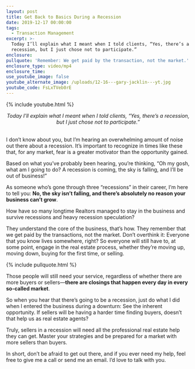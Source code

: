 ```yaml
---
layout: post
title: Get Back to Basics During a Recession
date: 2019-12-17 00:00:00
tags:
  - Transaction Management
excerpt: >-
  Today I’ll explain what I meant when I told clients, “Yes, there’s a
  recession, but I just chose not to participate.”
enclosure:
pullquote: 'Remember: We get paid by the transaction, not the market.'
enclosure_type: video/mp4
enclosure_time:
use_youtube_image: false
youtube_alternate_image: /uploads/12-16---gary-jacklin---yt.jpg
youtube_code: FsLxTVeb0rE
---
```


{% include youtube.html %}

<center><em>Today I&rsquo;ll explain what I meant when I told clients, &ldquo;Yes, there&rsquo;s a recession, but I just chose not to participate.&rdquo;</em></center>

<br>I don’t know about you, but I’m hearing an overwhelming amount of noise out there about a recession. It’s important to recognize in times like these that, for any market, fear is a greater motivator than the opportunity gained.

Based on what you’ve probably been hearing, you’re thinking, “Oh my gosh, what am I going to do? A recession is coming, the sky is falling, and I’ll be out of business\!”

As someone who’s gone through three “recessions” in their career, I’m here to tell you: **No, the sky isn’t falling, and there’s absolutely no reason your business can’t grow**.&nbsp;

How have so many longtime Realtors managed to stay in the business and survive recessions and heavy recession speculation?

They understand the core of the business, that’s how. They remember that we get paid by the transactions, not the market. Don’t overthink it: Everyone that you know lives somewhere, right? So everyone will still have to, at some point, engage in the real estate process, whether they’re moving up, moving down, buying for the first time, or selling.

{% include pullquote.html %}

Those people will still need your service, regardless of whether there are more buyers or sellers—**there are closings that happen every day in every so-called market**.

So when you hear that there’s going to be a recession, just do what I did when I entered the business during a downturn: See the inherent opportunity. If sellers will be having a harder time finding buyers, doesn’t that help us as real estate agents?

Truly, sellers in a recession will need all the professional real estate help they can get. Master your strategies and be prepared for a market with more sellers than buyers.

In short, don’t be afraid to get out there, and if you ever need my help, feel free to give me a call or send me an email. I’d love to talk with you.